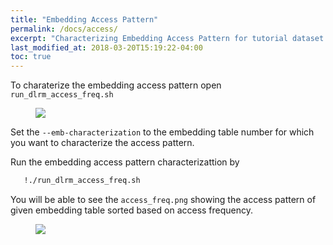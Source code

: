 ```yaml
---
title: "Embedding Access Pattern"
permalink: /docs/access/
excerpt: "Characterizing Embedding Access Pattern for tutorial dataset."
last_modified_at: 2018-03-20T15:19:22-04:00
toc: true
---
```


To charaterize the embedding access pattern open `run_dlrm_access_freq.sh`

<figure>
  <img src="{{ '/assets/tutorial/access_pattern.png' }}">
</figure>

Set the `--emb-characterization` to the embedding table number for which you want to characterize the access pattern.

Run the embedding access pattern characterizattion by

```bash
   !./run_dlrm_access_freq.sh
```

You will be able to see the `access_freq.png` showing the access pattern of given embedding table sorted based on access frequency.

<figure>
  <img src="{{ '/assets/tutorial/access_freq.png' }}">
</figure>

